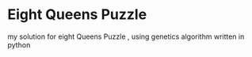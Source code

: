 # Eight Queens Puzzle
my solution for eight Queens Puzzle , using genetics algorithm written in python
